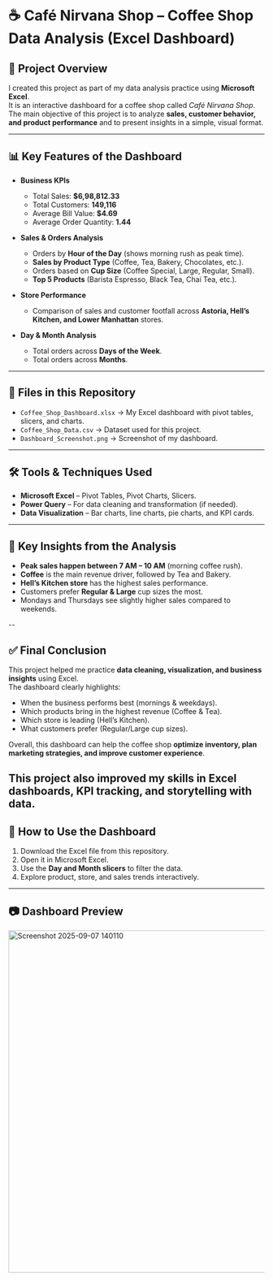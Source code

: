 # ☕ Café Nirvana Shop – Coffee Shop Data Analysis (Excel Dashboard)

## 📌 Project Overview
I created this project as part of my data analysis practice using **Microsoft Excel**.  
It is an interactive dashboard for a coffee shop called *Café Nirvana Shop*.  
The main objective of this project is to analyze **sales, customer behavior, and product performance** and to present insights in a simple, visual format.  

---

## 📊 Key Features of the Dashboard
- **Business KPIs**
  - Total Sales: **$6,98,812.33**
  - Total Customers: **149,116**
  - Average Bill Value: **$4.69**
  - Average Order Quantity: **1.44**

- **Sales & Orders Analysis**
  - Orders by **Hour of the Day** (shows morning rush as peak time).
  - **Sales by Product Type** (Coffee, Tea, Bakery, Chocolates, etc.).
  - Orders based on **Cup Size** (Coffee Special, Large, Regular, Small).
  - **Top 5 Products** (Barista Espresso, Black Tea, Chai Tea, etc.).

- **Store Performance**
  - Comparison of sales and customer footfall across **Astoria, Hell’s Kitchen, and Lower Manhattan** stores.

- **Day & Month Analysis**
  - Total orders across **Days of the Week**.
  - Total orders across **Months**.

---

## 📂 Files in this Repository
- `Coffee_Shop_Dashboard.xlsx` → My Excel dashboard with pivot tables, slicers, and charts.  
- `Coffee_Shop_Data.csv` → Dataset used for this project.  
- `Dashboard_Screenshot.png` → Screenshot of my dashboard.  

---

## 🛠 Tools & Techniques Used
- **Microsoft Excel** – Pivot Tables, Pivot Charts, Slicers.  
- **Power Query** – For data cleaning and transformation (if needed).  
- **Data Visualization** – Bar charts, line charts, pie charts, and KPI cards.  

---

## 🚀 Key Insights from the Analysis
- **Peak sales happen between 7 AM – 10 AM** (morning coffee rush).  
- **Coffee** is the main revenue driver, followed by Tea and Bakery.  
- **Hell’s Kitchen store** has the highest sales performance.  
- Customers prefer **Regular & Large** cup sizes the most.  
- Mondays and Thursdays see slightly higher sales compared to weekends.  


--

## ✅ Final Conclusion
This project helped me practice **data cleaning, visualization, and business insights** using Excel.  
The dashboard clearly highlights:  
- When the business performs best (mornings & weekdays).  
- Which products bring in the highest revenue (Coffee & Tea).  
- Which store is leading (Hell’s Kitchen).  
- What customers prefer (Regular/Large cup sizes).  

Overall, this dashboard can help the coffee shop **optimize inventory, plan marketing strategies, and improve customer experience**.  

This project also improved my skills in **Excel dashboards, KPI tracking, and storytelling with data**.  
---

## 📌 How to Use the Dashboard
1. Download the Excel file from this repository.  
2. Open it in Microsoft Excel.  
3. Use the **Day and Month slicers** to filter the data.  
4. Explore product, store, and sales trends interactively.  

---

## 📷 Dashboard Preview
<img width="1529" height="674" alt="Screenshot 2025-09-07 140110" src="https://github.com/user-attachments/assets/146016f2-a129-43c1-9c28-051a7582384c" />

